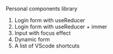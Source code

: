 Personal components library

1. Login form with useReducer
2. Login form with useReducer + immer
3. Input with focus effect
4. Dynamic form
5. A list of VScode shortcuts

